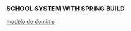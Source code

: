 ### SCHOOL SYSTEM WITH SPRING BUILD
[modelo de dominio](https://viewer.diagrams.net/?tags=%7B%7D&highlight=0000ff&edit=_blank&layers=1&nav=1&title=SchoolSystem.drawio#R7V1bb%2BI4FP41SLsjTZU74bGF7qy0HamajrSXN5e4wZoQM4kpML9%2B7cQmFxsILamhtVRpkhPHSXy%2Bc3yuzMAdz9dfMrCYfcURTAaOFa0H7mTgOLbnevQfRtmUlOFoVBLiDEV8UEV4QL9gSeS3xUsUwbwxjmCcELRoEqc4TeGUNGggy%2FCqOewJJ82HLkAMJcLDFCQy9W8UkRmnBr5XXfgTonjGH%2B24blBeeQTTH3GGlyl%2FYIpTWF6ZAzGPVRLyGYjwqkZybwfuOMOYlEfz9RgmbFnFipX3%2FbHj6vadM5iSLjc8fZnBv%2FLRfz%2FvgsAbPt9%2B%2Fb7JP%2FNZnkGy5GvxQJYRm7F8Z7IRa5Sv0DwB9Ovcmyeckgd%2BxabnIEFxSo%2Bn9D6YUcIzzAiiy3vNLxC8oNTpDCXRHdjgJXvfnNClE2c3M5yhX3RakPA56eWMcKC4VmPEA7uTkhk1gzkdcy8WwW6RvoJ1Y%2BAdyAknTHGSgEWOHrefMQdZjNIbTAie80GrGSLwYQGmbMyKYp%2B9CJmLlywYDyM%2BWGaIWF26HHBdI3EGfYF4Dkm2oUP4VY8DjouRgM6qDkpOm9XxKAYCLgjxdubtw75RwQFpTL%2B2eprVeJovP22keJjbehZIKNNTQOANW428jkF6UPvKilQg8xiUBhJMB06QMOBE6JkexuyQTXFNR93hNBaXHzNxVVDoC9TuUUzT%2FdaWhFAekwK5Gf4BxzjBVBQmhUKgIoOSpEUSUpPAJ7JTZnKKPZTGd8WYiVdRvnGGMBKm9z4lhW6ZoYhKbwFNAggowc3AucAoJQXH%2FBv6R3k4tq78gU9ffEzP7eqc%2FrHhGRnjlH4LQAWaIZWcFWTS81qh2KuHDkvKponCg6IR7JaMBkyPxaTTBZIpmMMSlA8kQxUsDQjfBQj9QDMIfQmEcA4QneJa4M3AQx88QkczPEYSPDIYo7ww0qqd0kBEH0RsK9SMkU6mVbqcPzZBY7anCwCXcMu1gWvYBVwLkOcrnEUqQ8kA7KwBFui2wl0FwFqISFDB6RIRIrxjvwgOc8rYBFb8%2F87gMflsSxhxZYy4Cjwk4BEm9zhHBGE2f1aObeHkEBSaWEfpDGaIvB0Gwo5GcNgTBDwFBG5YAA6SGY5%2BI5sF%2FL1ULezQKAytCmOke0ey5S1pnNANSMKFxngn%2FfiPEu8MmyHIrgFPO%2FD62lBUcZ0bfte1cZhOrUGGnSEjIKI75mKHOxAiB%2FsMUDQCxdcdfXHk5FoJlELXTwDhaCmODFZ0YmWoOwrj7Np2YBoZpJwRUmxLuwUrR3WNz%2Fs6n%2Fd4FHRNP%2Fbl9ApD2Xi9F6E0XO37i%2Bz28kIf4%2F1q836dIGx5v121Sm%2FhVJXJqihOYJqGgPyHqW24FKXlXJ6j7RhD58SGzvEg6OpE92XnuMbOuSCVoT8dqKpmaEGCetTXrGa84nptoWAUQ2Hs0OWe4RinILmtqK2lpCuYbf5hesK6smxB%2BJddvbKpVHDCZF0fP9nUz%2B6pRNOvZ6bUfsOC2kgx3Msw%2FrHsI%2FayK4MJIOgZNqbfUzt8z4Bas1usZpmy7bSi8TleZlPI76pYKk3kBgcmKj9ZmojyD2xqw7ggHfHC%2Ft738obhvvH0oHyDkxY5u7KJPmW2OZStc8bgO7a9CFO3plRqYD6gzR657fsy7SBEjfdk8DcYbFM43c1gkUZ8JSrVpfPifvz0lEPS4uJp%2BCbnA%2FLStXo144TJcK6cOw3jRAmaELbhW3HOUwVdS0%2BEOb0N1gU%2Fl1hc%2BJwXniozOmxvsS4dGH5dOC%2Bfaj5NOdl%2Bp0bB%2FZ0O9tZSbUNINi3BkuDybbmf3c0O6qGxpaVRFa6uMCIbzSZOT5aCp6oc2umq9giHYzzfdw4Sx2qDxNcMElX94jHmZHOJIpDPihObn9wDwnqnCopjOXV7khn%2BdWvygCX5CqNx%2BDZGo9vWAC81Gj2htsVEvn%2FV3jN22I2n2jh8uebsOwRT6ptL8DBtk28QSA3tpglh%2BiY5TuX%2BINM3%2Ba5iNFtNdDmNk74qRmM6Jz8YDPW3Tsq2nemdPCOAaG%2Be9OW4jumePDOQ6G%2Bf9FVJStM%2F%2BU7gpb2BMlDlP00H5TuCmPacaaCq%2BWlhwpRZ9IwC3U2UgSoVYuoszlVpaG%2BjDFRNUNK%2BRERQ9HKTHDIPj45ODkUR1TbyLQu7KIRoMK83Ye%2FQNX9EWgOuESlTFqMRPy0LYKzA4%2BdV1oKdbGonnatfyvTAnq8SH9F3IiM4VSIjFFmLNi7eKIsRyFkMW8LBnioFlS7sXLnQUTcKqJ5NrUKzykT8Clz%2FtQpBJz%2FT5Kv7VeWBe2YZ6mGngv1tHZlh3jntw0NZAX%2FJQCRb16YbRza1TwCIdv%2BN29UXt%2B3e5FmVsWV%2BWATzaYYWpZNrfmPgeHTsl8DL6YoZdvK8StDwMdcTvGRMMCnUCwef9p%2B0GHbor%2FiwscLe2N711yl6s1NUZZAmOHg2aqFr8Lg3tSBy9ScPKHlDuxZRsq%2Bs0D06olQrqeXTiaJa1rNljQan7NE6GKUS5VcH63IFDHpv5mr9BJv78rrcAxP1HM4KFeGsq6tPEhA1R7SErJxLRIu3tr1BCCvsVI0aMw%2F4o4cqnLDlmbqKUIVKw%2FdlAoSdfsnZ%2FuBsc1sq0AnlPJ0qPPgCttHT6r%2BOKiW0%2Bq%2B53Nv%2FAQ%3D%3D)
